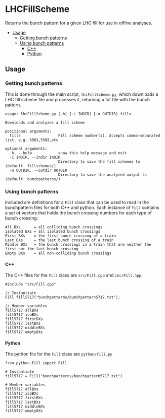 # LHCFillScheme

Returns the bunch pattern for a given LHC fill for use in offline analyses.

* [Usage](#usage)
  * [Getting bunch patterns](#getting-bunch-patterns)
  * [Using bunch patterns](#using-bunch-patterns)
    * [C++](#c)
    * [Python](#python)

## Usage

### Getting bunch patterns

This is done through the main script, `lhcFillScheme.py`, which downloads a LHC fill scheme file and processes it, returning a txt file with the bunch pattern.

```
usage: lhcFillScheme.py [-h] [-i INDIR] [-o OUTDIR] fills

Downloads and analyzes a fill scheme

positional arguments:
  fills                 Fill scheme number(s). Accepts comma-separated list, e.g. 5501,5502,etc

optional arguments:
  -h, --help            show this help message and exit
  -i INDIR, --indir INDIR
                        Directory to save the fill schemes to (default: fillschemes/)
  -o OUTDIR, --outdir OUTDIR
                        Directory to save the analyzed output to (default: bunchpatterns/)
```

### Using bunch patterns

Included are definitions for a `Fill` class that can be used to read in the bunchpattern files for both C++ and python. Each instance of `Fill` contains a set of vectors that holds the bunch crossing numbers for each type of bunch crossing:

```
All BXs      = all colliding bunch crossings
Isolated BXs = all isolated bunch crossings
First BXs    = the first bunch crossing of a train
Last BXs     = the last bunch crossing of a train
Middle BXs   = the bunch crossings in a train that are neither the first nor the last bunch crossing
Empty BXs    = all non-colliding bunch crossings
```

#### C++

The C++ files for the `Fill` class are `src/Fill.cpp` and `inc/Fill.hpp`.

```
#include "src/Fill.cpp"

// Instantiate
Fill fill5717("bunchpatterns/bunchpattern5717.txt");

// Member variables
fill5717.allBXs
fill5717.isoBXs
fill5717.firstBXs
fill5717.lastBXs
fill5717.middleBXs
fill5717.emptyBXs
```

#### Python
The python file for the `Fill` class are `python/Fill.py`

```
from python.Fill import Fill

# Instantiate
fill5717 = Fill("bunchpatterns/bunchpattern5717.txt")

# Member variables
fill5717.allBXs
fill5717.isoBXs
fill5717.firstBXs
fill5717.lastBXs
fill5717.middleBXs
fill5717.emptyBXs
```
